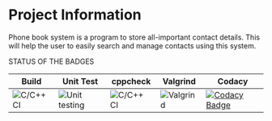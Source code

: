 # Project Information

Phone book system is a program to store all-important contact details. 
This will help the user to easily search and manage contacts using this system. 

STATUS OF THE BADGES

|  Build | Unit Test  |  cppcheck |  Valgrind | Codacy  |
|---|---|---|---|---|
|   ![C/C++ CI](https://github.com/stepin105209/phonebook/workflows/C/C++%20CI/badge.svg) |  ![Unit testing](https://github.com/stepin105209/phonebook/workflows/Unit%20testing/badge.svg) |  ![C/C++ CI](https://github.com/stepin105209/phonebook/workflows/C/C++%20CI/badge.svg) | ![Valgrind](https://github.com/stepin105209/phonebook/workflows/Valgrind/badge.svg)  | [![Codacy Badge](https://app.codacy.com/project/badge/Grade/b22f04b3128541cb8baa6cc23dad5014)](https://www.codacy.com/gh/stepin105209/phonebook/dashboard?utm_source=github.com&amp;utm_medium=referral&amp;utm_content=stepin105209/phonebook&amp;utm_campaign=Badge_Grade)  |
